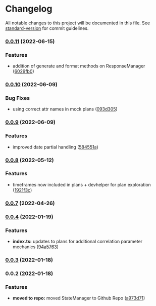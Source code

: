 # Changelog

All notable changes to this project will be documented in this file. See [standard-version](https://github.com/conventional-changelog/standard-version) for commit guidelines.

### [0.0.11](https://github.com/nu-c3lab/satyrn-PlanManager/compare/v0.0.10...v0.0.11) (2022-06-15)


### Features

* addition of generate and format methods on ResponseManager ([6029fb0](https://github.com/nu-c3lab/satyrn-PlanManager/commit/6029fb0e7a0c55be6cbbc6bea480fe11924bb29a))

### [0.0.10](https://github.com/nu-c3lab/satyrn-PlanManager/compare/v0.0.9...v0.0.10) (2022-06-09)


### Bug Fixes

* using correct attr names in mock plans ([093d305](https://github.com/nu-c3lab/satyrn-PlanManager/commit/093d30540998fae5ab9db566d65af755c3720e26))

### [0.0.9](https://github.com/nu-c3lab/satyrn-PlanManager/compare/v0.0.8...v0.0.9) (2022-06-09)


### Features

* improved date partial handling ([584551a](https://github.com/nu-c3lab/satyrn-PlanManager/commit/584551aa4e1a5ea8b91ebe6957c48cc53522a1d5))

### [0.0.8](https://github.com/nu-c3lab/satyrn-PlanManager/compare/v0.0.7...v0.0.8) (2022-05-12)


### Features

* timeframes now included in plans + devhelper for plan exploration ([1921f3c](https://github.com/nu-c3lab/satyrn-PlanManager/commit/1921f3c4148e9deb0b1f20f188dff8acceae9c8e))

### [0.0.7](https://github.com/nu-c3lab/satyrn-PlanManager/compare/v0.0.4...v0.0.7) (2022-04-26)

### [0.0.4](https://github.com/nu-c3lab/satyrn-PlanManager/compare/v0.0.3...v0.0.4) (2022-01-19)


### Features

* **index.ts:** updates to plans for additional correlation parameter mechanics ([94a5763](https://github.com/nu-c3lab/satyrn-PlanManager/commit/94a5763cb469af65362f31f72a6761da78d6ee5d))

### [0.0.3](https://github.com/nu-c3lab/satyrn-PlanManager/compare/v0.0.2...v0.0.3) (2022-01-18)

### 0.0.2 (2022-01-18)


### Features

* **moved to repo:** moved StateManager to Github Repo ([a973d71](https://github.com/nu-c3lab/satyrn-PlanManager/commit/a973d713b61a7ca35896daf7f771c4c96a179d56))
